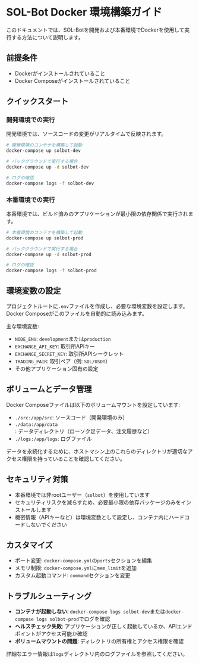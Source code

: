 # SOL-Bot Docker 環境構築ガイド

このドキュメントでは、SOL-Botを開発および本番環境でDockerを使用して実行する方法について説明します。

## 前提条件

- Dockerがインストールされていること
- Docker Composeがインストールされていること

## クイックスタート

### 開発環境での実行

開発環境では、ソースコードの変更がリアルタイムで反映されます。

```bash
# 開発環境のコンテナを構築して起動
docker-compose up solbot-dev

# バックグラウンドで実行する場合
docker-compose up -d solbot-dev

# ログの確認
docker-compose logs -f solbot-dev
```

### 本番環境での実行

本番環境では、ビルド済みのアプリケーションが最小限の依存関係で実行されます。

```bash
# 本番環境のコンテナを構築して起動
docker-compose up solbot-prod

# バックグラウンドで実行する場合
docker-compose up -d solbot-prod

# ログの確認
docker-compose logs -f solbot-prod
```

## 環境変数の設定

プロジェクトルートに`.env`ファイルを作成し、必要な環境変数を設定します。Docker Composeがこのファイルを自動的に読み込みます。

主な環境変数:

- `NODE_ENV`: `development`または`production`
- `EXCHANGE_API_KEY`: 取引所APIキー
- `EXCHANGE_SECRET_KEY`: 取引所APIシークレット
- `TRADING_PAIR`: 取引ペア（例: `SOL/USDT`）
- その他アプリケーション固有の設定

## ボリュームとデータ管理

Docker Composeファイルは以下のボリュームマウントを設定しています:

- `./src:/app/src`: ソースコード（開発環境のみ）
- `./data:/app/data`: データディレクトリ（ローソク足データ、注文履歴など）
- `./logs:/app/logs`: ログファイル

データを永続化するために、ホストマシン上のこれらのディレクトリが適切なアクセス権限を持っていることを確認してください。

## セキュリティ対策

- 本番環境では非rootユーザー（`solbot`）を使用しています
- セキュリティリスクを減らすため、必要最小限の依存パッケージのみをインストールします
- 機密情報（APIキーなど）は環境変数として設定し、コンテナ内にハードコードしないでください

## カスタマイズ

- ポート変更: `docker-compose.yml`の`ports`セクションを編集
- メモリ制限: `docker-compose.yml`に`mem_limit`を追加
- カスタム起動コマンド: `command`セクションを変更

## トラブルシューティング

- **コンテナが起動しない**: `docker-compose logs solbot-dev`または`docker-compose logs solbot-prod`でログを確認
- **ヘルスチェック失敗**: アプリケーションが正しく起動しているか、APIエンドポイントがアクセス可能か確認
- **ボリュームマウントの問題**: ディレクトリの所有権とアクセス権限を確認

詳細なエラー情報は`logs`ディレクトリ内のログファイルを参照してください。
